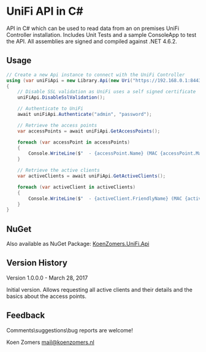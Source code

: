 # UniFi API in C#

API in C# which can be used to read data from an on premises UniFi Controller installation. Includes Unit Tests and a sample ConsoleApp to test the API. All assemblies are signed and compiled against .NET 4.6.2.

## Usage

```C#
// Create a new Api instance to connect with the UniFi Controller
using (var uniFiApi = new Library.Api(new Uri("https://192.168.0.1:8443")))
{
    // Disable SSL validation as UniFi uses a self signed certificate
    uniFiApi.DisableSslValidation();

    // Authenticate to UniFi
    await uniFiApi.Authenticate("admin", "password");

    // Retrieve the access points
    var accessPoints = await uniFiApi.GetAccessPoints();

    foreach (var accessPoint in accessPoints)
    {
        Console.WriteLine($"  - {accessPoint.Name} (MAC {accessPoint.MacAddress})");
    }

    // Retrieve the active clients
    var activeClients = await uniFiApi.GetActiveClients();

    foreach (var activeClient in activeClients)
    {
        Console.WriteLine($"  - {activeClient.FriendlyName} (MAC {activeClient.MacAddress}, Channel {activeClient.Channel})");
    }
}
```

## NuGet

Also available as NuGet Package: [KoenZomers.UniFi.Api](https://www.nuget.org/packages/KoenZomers.UniFi.Api/)

## Version History

Version 1.0.0.0 - March 28, 2017

Initial version. Allows requesting all active clients and their details and the basics about the access points.

## Feedback

Comments\suggestions\bug reports are welcome!

Koen Zomers
mail@koenzomers.nl